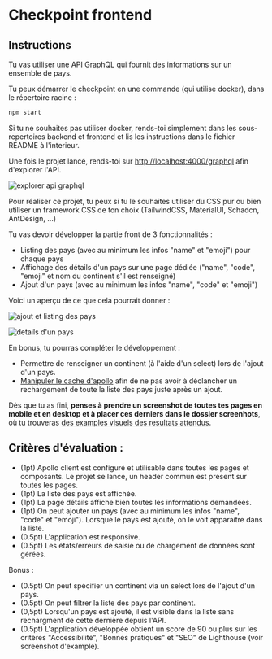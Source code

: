 # Checkpoint frontend

## Instructions

Tu vas utiliser une API GraphQL qui fournit des informations sur un ensemble de pays.

Tu peux démarrer le checkpoint en une commande (qui utilise  docker), dans le répertoire racine :

```sh
npm start
```

Si tu ne souhaites pas utiliser docker, rends-toi simplement dans les sous-repertoires backend et frontend et lis les instructions dans le fichier README à l'interieur.

Une fois le projet lancé, rends-toi sur [http://localhost:4000/graphql](http://localhost:4000/graphql) afin d'explorer l'API.

![explorer api graphql](https://github.com/WildCodeSchool/checkpoint-front-wns/blob/main/screenshots/example/exploring_graphql_api.png?raw=true)

Pour réaliser ce projet, tu peux si tu le souhaites utiliser du CSS pur ou bien utiliser un framework CSS de ton choix (TailwindCSS, MaterialUI, Schadcn, AntDesign, ...)

Tu vas devoir développer la partie front de 3 fonctionnalités :

- Listing des pays (avec au minimum les infos "name" et "emoji") pour chaque pays
- Affichage des détails d'un pays sur une page dédiée ("name", "code", "emoji" et nom du continent s'il est renseigné)
- Ajout d'un pays (avec au minimum les infos "name", "code" et "emoji")

Voici un aperçu de ce que cela pourrait donner :

![ajout et listing des pays](https://github.com/WildCodeSchool/checkpoint-front-wns/blob/main/screenshots/example/listing_add_desktop.png?raw=true)

![details d'un pays](https://github.com/WildCodeSchool/checkpoint-front-wns/blob/main/screenshots/example/country_details_desktop.png?raw=true)

En bonus, tu pourras compléter le développement : 

- Permettre de renseigner un continent (à l'aide d'un select) lors de l'ajout d'un pays.
- [Manipuler le cache d'apollo](https://www.apollographql.com/docs/react/caching/cache-interaction/#using-graphql-queries) afin de ne pas avoir à déclancher un rechargement de toute la liste des pays juste après un ajout.

Dès que tu as fini, **penses à prendre un screenshot de toutes tes pages en mobile et en desktop et à placer ces derniers dans le dossier screenhots**, où tu trouveras [des examples visuels des resultats attendus](https://github.com/WildCodeSchool/checkpoint-front-wns/tree/main/screenshots/example).

## Critères d'évaluation : 

- (1pt) Apollo client est configuré et utilisable dans toutes les pages et composants. Le projet se lance, un header commun est présent sur toutes les pages.
- (1pt) La liste des pays est affichée.
- (1pt) La page détails affiche bien toutes les informations demandées.
- (1pt) On peut ajouter un pays (avec au minimum les infos "name", "code" et "emoji"). Lorsque le pays est ajouté, on le voit apparaitre dans la liste.
- (0.5pt) L'application est responsive.
- (0.5pt) Les états/erreurs de saisie ou de chargement de données sont gérées.

Bonus :

- (0.5pt) On peut spécifier un continent via un select lors de l'ajout d'un pays.
- (0.5pt) On peut filtrer la liste des pays par continent.
- (0,5pt) Lorsqu'un pays est ajouté, il est visible dans la liste sans rechargment de cette dernière depuis l'API. 
- (0.5pt) L'application développée obtient un score de 90 ou plus sur les critères "Accessibilité", "Bonnes pratiques" et "SEO" de Lighthouse (voir screenshot d'example).



